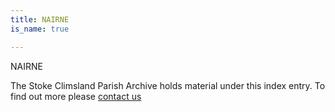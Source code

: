 ```yaml
---
title: NAIRNE
is_name: true

---
```


NAIRNE


The Stoke Climsland Parish Archive holds material under this index entry. To find out more please [contact us](/contact/)
